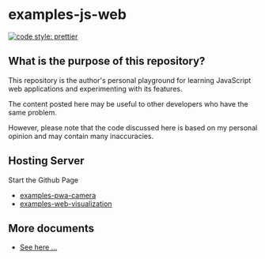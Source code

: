 # examples-js-web

[![code style: prettier](https://img.shields.io/badge/code_style-prettier-ff69b4.svg?style=flat-square)](https://github.com/prettier/prettier)

## What is the purpose of this repository?

This repository is the author's personal playground for learning JavaScript web applications and experimenting with its features.

The content posted here may be useful to other developers who have the same problem.

However, please note that the code discussed here is based on my personal opinion and may contain many inaccuracies.

## Hosting Server

Start the Github Page

- [examples-pwa-camera](https://suzu-devworks.github.io/examples-js-web/examples-pwa-camera/)
- [examples-web-visualization](https://suzu-devworks.github.io/examples-js-web/examples-web-visualization/)

## More documents

- [See here ...](./docs/README.md)
